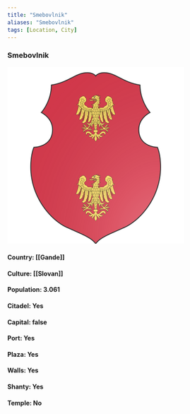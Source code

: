 ```yaml
---
title: "Smebovlnik"
aliases: "Smebovlnik"
tags: [Location, City]
---
```

### Smebovlnik
![](attachment/1caa4e4467e71b64415e7c22302d7c87.svg)

#### Country: [[Gande]]

#### Culture: [[Slovan]]

#### Population: 3.061

#### Citadel: Yes

#### Capital: false

#### Port: Yes

#### Plaza: Yes

#### Walls: Yes

#### Shanty: Yes

#### Temple: No

